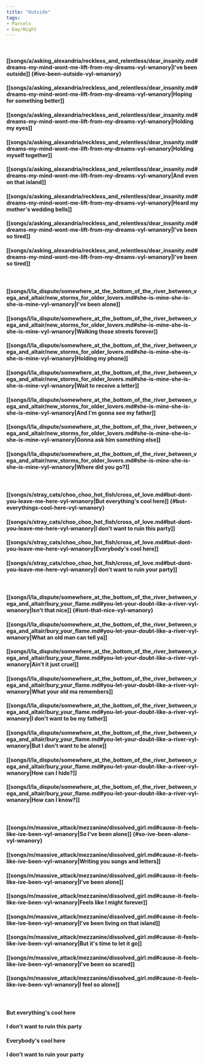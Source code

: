 ```yaml
---
title: "Outside"
tags:
- Parcels
- Day∕Night
---
```

&nbsp;
#### [[songs/a/asking_alexandria/reckless_and_relentless/dear_insanity.md#dreams-my-mind-wont-me-lift-from-my-dreams-vyl-wnanory|I've been outside]] {#ive-been-outside-vyl-wnanory}
#### [[songs/a/asking_alexandria/reckless_and_relentless/dear_insanity.md#dreams-my-mind-wont-me-lift-from-my-dreams-vyl-wnanory|Hoping for something better]]
#### [[songs/a/asking_alexandria/reckless_and_relentless/dear_insanity.md#dreams-my-mind-wont-me-lift-from-my-dreams-vyl-wnanory|Holding my eyes]]
#### [[songs/a/asking_alexandria/reckless_and_relentless/dear_insanity.md#dreams-my-mind-wont-me-lift-from-my-dreams-vyl-wnanory|Holding myself together]]
#### [[songs/a/asking_alexandria/reckless_and_relentless/dear_insanity.md#dreams-my-mind-wont-me-lift-from-my-dreams-vyl-wnanory|And even on that island]]
#### [[songs/a/asking_alexandria/reckless_and_relentless/dear_insanity.md#dreams-my-mind-wont-me-lift-from-my-dreams-vyl-wnanory|Heard my mother's wedding bells]]
#### [[songs/a/asking_alexandria/reckless_and_relentless/dear_insanity.md#dreams-my-mind-wont-me-lift-from-my-dreams-vyl-wnanory|I've been so tired]]
#### [[songs/a/asking_alexandria/reckless_and_relentless/dear_insanity.md#dreams-my-mind-wont-me-lift-from-my-dreams-vyl-wnanory|I've been so tired]]
&nbsp;
#### [[songs/l/la_dispute/somewhere_at_the_bottom_of_the_river_between_vega_and_altair/new_storms_for_older_lovers.md#she-is-mine-she-is-she-is-mine-vyl-wnanory|I've been alone]]
#### [[songs/l/la_dispute/somewhere_at_the_bottom_of_the_river_between_vega_and_altair/new_storms_for_older_lovers.md#she-is-mine-she-is-she-is-mine-vyl-wnanory|Walking those streets forever]]
#### [[songs/l/la_dispute/somewhere_at_the_bottom_of_the_river_between_vega_and_altair/new_storms_for_older_lovers.md#she-is-mine-she-is-she-is-mine-vyl-wnanory|Holding my phone]]
#### [[songs/l/la_dispute/somewhere_at_the_bottom_of_the_river_between_vega_and_altair/new_storms_for_older_lovers.md#she-is-mine-she-is-she-is-mine-vyl-wnanory|Wait to receive a letter]]
#### [[songs/l/la_dispute/somewhere_at_the_bottom_of_the_river_between_vega_and_altair/new_storms_for_older_lovers.md#she-is-mine-she-is-she-is-mine-vyl-wnanory|And I'm gonna see my father]]
#### [[songs/l/la_dispute/somewhere_at_the_bottom_of_the_river_between_vega_and_altair/new_storms_for_older_lovers.md#she-is-mine-she-is-she-is-mine-vyl-wnanory|Gonna ask him something else]]
#### [[songs/l/la_dispute/somewhere_at_the_bottom_of_the_river_between_vega_and_altair/new_storms_for_older_lovers.md#she-is-mine-she-is-she-is-mine-vyl-wnanory|Where did you go?]]
&nbsp;
#### [[songs/s/stray_cats/choo_choo_hot_fish/cross_of_love.md#but-dont-you-leave-me-here-vyl-wnanory|But everything's cool here]] {#but-everythings-cool-here-vyl-wnanory}
#### [[songs/s/stray_cats/choo_choo_hot_fish/cross_of_love.md#but-dont-you-leave-me-here-vyl-wnanory|I don't want to ruin this party]]
#### [[songs/s/stray_cats/choo_choo_hot_fish/cross_of_love.md#but-dont-you-leave-me-here-vyl-wnanory|Everybody's cool here]]
#### [[songs/s/stray_cats/choo_choo_hot_fish/cross_of_love.md#but-dont-you-leave-me-here-vyl-wnanory|I don't want to ruin your party]]
&nbsp;
#### [[songs/l/la_dispute/somewhere_at_the_bottom_of_the_river_between_vega_and_altair/bury_your_flame.md#you-let-your-doubt-like-a-river-vyl-wnanory|Isn't that nice]] {#isnt-that-nice-vyl-wnanory}
#### [[songs/l/la_dispute/somewhere_at_the_bottom_of_the_river_between_vega_and_altair/bury_your_flame.md#you-let-your-doubt-like-a-river-vyl-wnanory|What an old man can tell ya]]
#### [[songs/l/la_dispute/somewhere_at_the_bottom_of_the_river_between_vega_and_altair/bury_your_flame.md#you-let-your-doubt-like-a-river-vyl-wnanory|Ain't it just cruel]]
#### [[songs/l/la_dispute/somewhere_at_the_bottom_of_the_river_between_vega_and_altair/bury_your_flame.md#you-let-your-doubt-like-a-river-vyl-wnanory|What your old ma remembers]]
#### [[songs/l/la_dispute/somewhere_at_the_bottom_of_the_river_between_vega_and_altair/bury_your_flame.md#you-let-your-doubt-like-a-river-vyl-wnanory|I don't want to be my father]]
#### [[songs/l/la_dispute/somewhere_at_the_bottom_of_the_river_between_vega_and_altair/bury_your_flame.md#you-let-your-doubt-like-a-river-vyl-wnanory|But I don't want to be alone]]
#### [[songs/l/la_dispute/somewhere_at_the_bottom_of_the_river_between_vega_and_altair/bury_your_flame.md#you-let-your-doubt-like-a-river-vyl-wnanory|How can I hide?]]
#### [[songs/l/la_dispute/somewhere_at_the_bottom_of_the_river_between_vega_and_altair/bury_your_flame.md#you-let-your-doubt-like-a-river-vyl-wnanory|How can I know?]]
&nbsp;
#### [[songs/m/massive_attack/mezzanine/dissolved_girl.md#cause-it-feels-like-ive-been-vyl-wnanory|So I've been alone]] {#so-ive-been-alone-vyl-wnanory}
#### [[songs/m/massive_attack/mezzanine/dissolved_girl.md#cause-it-feels-like-ive-been-vyl-wnanory|Writing you songs and letters]]
#### [[songs/m/massive_attack/mezzanine/dissolved_girl.md#cause-it-feels-like-ive-been-vyl-wnanory|I've been alone]]
#### [[songs/m/massive_attack/mezzanine/dissolved_girl.md#cause-it-feels-like-ive-been-vyl-wnanory|Feels like I might forever]]
#### [[songs/m/massive_attack/mezzanine/dissolved_girl.md#cause-it-feels-like-ive-been-vyl-wnanory|I've been living on that island]]
#### [[songs/m/massive_attack/mezzanine/dissolved_girl.md#cause-it-feels-like-ive-been-vyl-wnanory|But it's time to let it go]]
#### [[songs/m/massive_attack/mezzanine/dissolved_girl.md#cause-it-feels-like-ive-been-vyl-wnanory|I've been so scared]]
#### [[songs/m/massive_attack/mezzanine/dissolved_girl.md#cause-it-feels-like-ive-been-vyl-wnanory|I feel so alone]]
&nbsp;
#### But everything's cool here
#### I don't want to ruin this party
#### Everybody's cool here
#### I don't want to ruin your party
